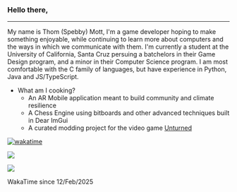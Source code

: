 ### Hello there,

<hr>

My name is Thom (Spebby) Mott,
I'm a game developer hoping to make something enjoyable, while continuing to learn more about computers and the ways in which we communicate with them. I'm currently a student at the University of California, Santa Cruz persuing a batchelors in their Game Design program, and a minor in their Computer Science program. I am most comfortable with the C family of languages, but have experience in Python, Java and JS/TypeScript.

* What am I cooking?
  * An AR Mobile application meant to build community and climate resilience
  * A Chess Engine using bitboards and other advanced techniques built in Dear ImGui
  * A curated modding project for the video game [Unturned](https://store.steampowered.com/app/304930/Unturned/)


[![wakatime](https://wakatime.com/badge/user/6c1b4d80-35ad-487a-a081-efc861c8d411.svg)](https://wakatime.com/@6c1b4d80-35ad-487a-a081-efc861c8d411)

<a href="https://wakatime.com"><img src="https://wakatime.com/share/@6c1b4d80-35ad-487a-a081-efc861c8d411/78c7b7f5-3ea9-4cbb-8145-43eeb184d6e3.png"/></a>

<a href="https://wakatime.com"><img src="https://wakatime.com/share/@6c1b4d80-35ad-487a-a081-efc861c8d411/40d02a12-58df-4001-899a-23c4423e7751.png"/></a>

WakaTime since 12/Feb/2025
